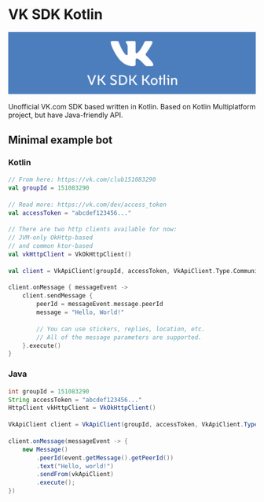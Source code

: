 # VK SDK Kotlin
![cover](docs/images/cover.png)

Unofficial VK.com SDK based written in Kotlin.
Based on Kotlin Multiplatform project, but have Java-friendly API.

## Minimal example bot

### Kotlin
```kotlin
// From here: https://vk.com/club151083290
val groupId = 151083290

// Read more: https://vk.com/dev/access_token
val accessToken = "abcdef123456..."

// There are two http clients available for now: 
// JVM-only OkHttp-based
// and common ktor-based
val vkHttpClient = VkOkHttpClient()

val client = VkApiClient(groupId, accessToken, VkApiClient.Type.Community, VkSettings(vkHttpClient))

client.onMessage { messageEvent ->
    client.sendMessage {
        peerId = messageEvent.message.peerId
        message = "Hello, World!"

        // You can use stickers, replies, location, etc.
        // All of the message parameters are supported.
    }.execute()
}
```

### Java
```java
int groupId = 151083290
String accessToken = "abcdef123456..."
HttpClient vkHttpClient = VkOkHttpClient()

VkApiClient client = VkApiClient(groupId, accessToken, VkApiClient.Type.Community, new VkSettings(vkHttpClient))

client.onMessage(messageEvent -> {
    new Message()
        .peerId(event.getMessage().getPeerId())
        .text("Hello, world!")
        .sendFrom(vkApiClient)
        .execute();
})
```
